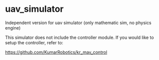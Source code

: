 # uav_simulator
Independent version for uav simulator (only mathematic sim, no physics engine)


This simulator does not include the controller module. If you would like to setup the controller, refer to:

https://github.com/KumarRobotics/kr_mav_control
